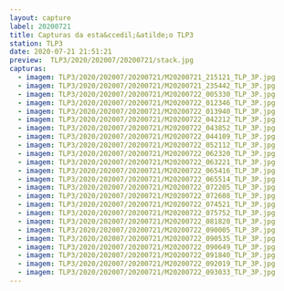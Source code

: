 ```yaml
---
layout: capture
label: 20200721
title: Capturas da esta&ccedil;&atilde;o TLP3
station: TLP3
date: 2020-07-21 21:51:21
preview:  TLP3/2020/202007/20200721/stack.jpg
capturas:
  - imagem: TLP3/2020/202007/20200721/M20200721_215121_TLP_3P.jpg
  - imagem: TLP3/2020/202007/20200721/M20200721_235442_TLP_3P.jpg
  - imagem: TLP3/2020/202007/20200721/M20200722_005330_TLP_3P.jpg
  - imagem: TLP3/2020/202007/20200721/M20200722_012346_TLP_3P.jpg
  - imagem: TLP3/2020/202007/20200721/M20200722_013940_TLP_3P.jpg
  - imagem: TLP3/2020/202007/20200721/M20200722_042212_TLP_3P.jpg
  - imagem: TLP3/2020/202007/20200721/M20200722_043852_TLP_3P.jpg
  - imagem: TLP3/2020/202007/20200721/M20200722_044109_TLP_3P.jpg
  - imagem: TLP3/2020/202007/20200721/M20200722_052112_TLP_3P.jpg
  - imagem: TLP3/2020/202007/20200721/M20200722_062320_TLP_3P.jpg
  - imagem: TLP3/2020/202007/20200721/M20200722_063221_TLP_3P.jpg
  - imagem: TLP3/2020/202007/20200721/M20200722_065416_TLP_3P.jpg
  - imagem: TLP3/2020/202007/20200721/M20200722_065514_TLP_3P.jpg
  - imagem: TLP3/2020/202007/20200721/M20200722_072205_TLP_3P.jpg
  - imagem: TLP3/2020/202007/20200721/M20200722_072608_TLP_3P.jpg
  - imagem: TLP3/2020/202007/20200721/M20200722_074521_TLP_3P.jpg
  - imagem: TLP3/2020/202007/20200721/M20200722_075752_TLP_3P.jpg
  - imagem: TLP3/2020/202007/20200721/M20200722_081820_TLP_3P.jpg
  - imagem: TLP3/2020/202007/20200721/M20200722_090005_TLP_3P.jpg
  - imagem: TLP3/2020/202007/20200721/M20200722_090535_TLP_3P.jpg
  - imagem: TLP3/2020/202007/20200721/M20200722_090649_TLP_3P.jpg
  - imagem: TLP3/2020/202007/20200721/M20200722_091840_TLP_3P.jpg
  - imagem: TLP3/2020/202007/20200721/M20200722_092019_TLP_3P.jpg
  - imagem: TLP3/2020/202007/20200721/M20200722_093033_TLP_3P.jpg
---
```

